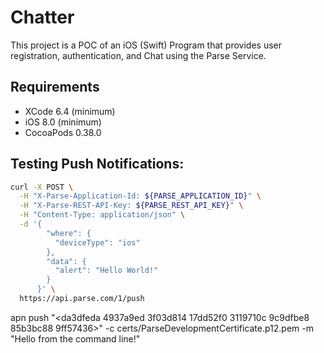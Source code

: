 # Chatter

This project is a POC of an iOS (Swift) Program that provides user registration, authentication, and Chat using the Parse Service.


## Requirements
* XCode 6.4 (minimum)
* iOS 8.0 (minimum)
* CocoaPods 0.38.0


## Testing Push Notifications:
```bash
curl -X POST \
  -H "X-Parse-Application-Id: ${PARSE_APPLICATION_ID}" \
  -H "X-Parse-REST-API-Key: ${PARSE_REST_API_KEY}" \
  -H "Content-Type: application/json" \
  -d '{
        "where": {
          "deviceType": "ios"
        },
        "data": {
          "alert": "Hello World!"
        }
      }' \
  https://api.parse.com/1/push
```

apn push "<da3dfeda 4937a9ed 3f03d814 17dd52f0 3119710c 9c9dfbe8 85b3bc88 9ff57436>" -c certs/ParseDevelopmentCertificate.p12.pem -m "Hello from the command line\!"

